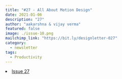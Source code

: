 ```yaml
---
title: "#27 - All About Motion Design"
date: 2021-01-06
description: "27"
author: "aakarshna & vijay verma"
featured: false
image: ./issue-10.png
mailchimp_link: "https://bit.ly/designletter-027"
category:
  - newsletter
tags:
  - Productivity
---
```

<li><a href="https://bit.ly/designletter-027">Issue 27</a></li>
